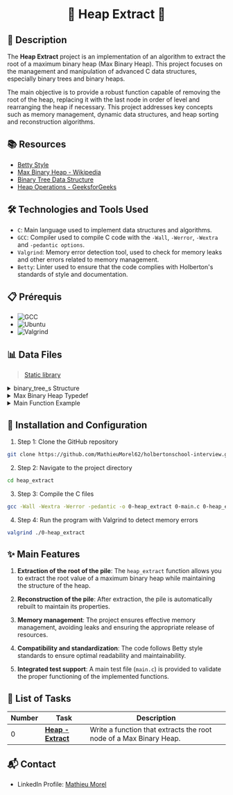 # <p align="center">🌟 Heap Extract 🌟</p>

## 📝 Description

The **Heap Extract** project is an implementation of an algorithm to extract the root of a maximum binary heap (Max Binary Heap). This project focuses on the management and manipulation of advanced C data structures, especially binary trees and binary heaps.

The main objective is to provide a robust function capable of removing the root of the heap, replacing it with the last node in order of level and rearranging the heap if necessary. This project addresses key concepts such as memory management, dynamic data structures, and heap sorting and reconstruction algorithms.

## 📚 Resources
- [Betty Style](https://github.com/hs-hq/Betty/blob/master/betty-style.pl)
- [Max Binary Heap - Wikipedia](https://en.wikipedia.org/wiki/Binary_heap)
- [Binary Tree Data Structure](https://www.tutorialspoint.com/data_structures_algorithms/tree_data_structure.htm)
- [Heap Operations - GeeksforGeeks](https://www.geeksforgeeks.org/heap-data-structure/)

## 🛠️ Technologies and Tools Used

- `C`: Main language used to implement data structures and algorithms.
- `GCC`: Compiler used to compile C code with the `-Wall`, `-Werror`, `-Wextra` and `-pedantic options`.
- `Valgrind`: Memory error detection tool, used to check for memory leaks and other errors related to memory management.
- `Betty`: Linter used to ensure that the code complies with Holberton's standards of style and documentation.

## 📋 Prérequis

- ![GCC](https://img.shields.io/badge/gcc-4.8.4-blue)
- ![Ubuntu](https://img.shields.io/badge/Ubuntu-14.04-orange)
- ![Valgrind](https://img.shields.io/badge/valgrind-3.10.1-red)

## 📊 Data Files

> [Static library](https://s3.eu-west-3.amazonaws.com/hbtn.intranet.project.files/holbertonschool-low_level_programming/466/libheap.a)

<details>
<summary>binary_tree_s Structure</summary>
<br>

```c
/**
 * struct binary_tree_s - Binary tree node
 *
 * @n: Integer stored in the node
 * @parent: Pointer to the parent node
 * @left: Pointer to the left child node
 * @right: Pointer to the right child node
 */
struct binary_tree_s
{
    int n;
    struct binary_tree_s *parent;
    struct binary_tree_s *left;
    struct binary_tree_s *right;
};

typedef struct binary_tree_s binary_tree_t;
```

</details>
<details>
<summary>Max Binary Heap Typedef</summary>
<br>

```c
typedef struct binary_tree_s heap_t;
```
</details>
<details>
<summary>Main Function Example</summary>
<br>

```c
#include <stdlib.h>
#include <stdio.h>
#include "binary_trees.h"

/*
 * The following are helpers functions needed in this main file
 * You don't need them in your `heap_extract function`.
 */
heap_t *_array_to_heap(int *array, size_t size);
void binary_tree_print(const binary_tree_t *tree);
void _binary_tree_delete(binary_tree_t *tree);

/**
 * main - Entry point
 *
 * Return: 0 on success, error code on failure
 */
int main(void)
{
	heap_t *tree;
	int array[] = {
		79, 47, 68, 87, 84, 91, 21, 32, 34, 2,
		20, 22, 98, 1, 62, 95};
	size_t n = sizeof(array) / sizeof(array[0]);
	int extract;

	tree = _array_to_heap(array, n);
	if (!tree)
		return (1);
	binary_tree_print(tree);

	extract = heap_extract(&tree);
	printf("Extracted: %d\n", extract);
	binary_tree_print(tree);

	extract = heap_extract(&tree);
	printf("Extracted: %d\n", extract);
	binary_tree_print(tree);

	extract = heap_extract(&tree);
	printf("Extracted: %d\n", extract);
	binary_tree_print(tree);
	_binary_tree_delete(tree);
	return (0);
}
```

</details>

## 🚀 Installation and Configuration

1. Step 1: Clone the GitHub repository

```sh
git clone https://github.com/MathieuMorel62/holbertonschool-interview.git
```

2. Step 2: Navigate to the project directory

```sh
cd heap_extract
```

3. Step 3: Compile the C files

```sh
gcc -Wall -Wextra -Werror -pedantic -o 0-heap_extract 0-main.c 0-heap_extract.c binary_tree_print.c -L. -lheap
```

4. Step 4: Run the program with Valgrind to detect memory errors

```sh
valgrind ./0-heap_extract
```

## ✨ Main Features

1. **Extraction of the root of the pile**: The `heap_extract` function allows you to extract the root value of a maximum binary heap while maintaining the structure of the heap.

2. **Reconstruction of the pile**: After extraction, the pile is automatically rebuilt to maintain its properties.

3. **Memory management**: The project ensures effective memory management, avoiding leaks and ensuring the appropriate release of resources.

4. **Compatibility and standardization**: The code follows Betty style standards to ensure optimal readability and maintainability.

5. **Integrated test support**: A main test file (`main.c`) is provided to validate the proper functioning of the implemented functions.

## 📝 List of Tasks

| Number | Task | Description |
| ------ | ----------------------- | ------------------------------------------------------------------------------- |
| 0 | **[Heap - Extract](https://github.com/MathieuMorel62/holbertonschool-interview/blob/main/heap_extract/0-heap_extract.c)** | Write a function that extracts the root node of a Max Binary Heap. |

## 📬 Contact
- LinkedIn Profile: [Mathieu Morel](https://www.linkedin.com/in/mathieu-morel62/)
